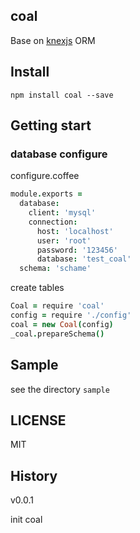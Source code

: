 coal
----------------
  Base on [knexjs](http://knexjs.org) ORM


## Install

```shell
npm install coal --save
```

## Getting start


### database configure

configure.coffee

```coffeescript
module.exports =
  database:
    client: 'mysql'
    connection:
      host: 'localhost'
      user: 'root'
      password: '123456'
      database: 'test_coal'
  schema: 'schame'
```

create tables

```coffeescript
Coal = require 'coal'
config = require './config'
coal = new Coal(config)
_coal.prepareSchema()
```

## Sample

see the directory ```sample```

## LICENSE

MIT

## History

v0.0.1

  init coal